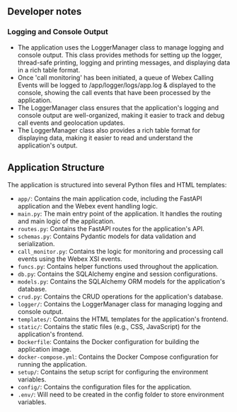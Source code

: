 
## Developer notes

### Logging and Console Output
* The application uses the LoggerManager class to manage logging and console output. This class provides methods for setting up the logger, thread-safe printing, logging and printing messages, and displaying data in a rich table format.
* Once 'call monitoring' has been initiated, a queue of Webex Calling Events will be logged to /app/logger/logs/app.log & displayed to the console, showing the call events that have been processed by the application.
* The LoggerManager class ensures that the application's logging and console output are well-organized, making it easier to track and debug call events and geolocation updates.
* The LoggerManager class also provides a rich table format for displaying data, making it easier to read and understand the application's output.


## Application Structure
The application is structured into several Python files and HTML templates:
- `app/`: Contains the main application code, including the FastAPI application and the Webex event handling logic.
- `main.py`: The main entry point of the application. It handles the routing and main logic of the application.
- `routes.py`: Contains the FastAPI routes for the application's API.
- `schemas.py`: Contains Pydantic models for data validation and serialization.
- `call_monitor.py`: Contains the logic for monitoring and processing call events using the Webex XSI events.
- `funcs.py`: Contains helper functions used throughout the application.
- `db.py`: Contains the SQLAlchemy engine and session configurations.
- `models.py`: Contains the SQLAlchemy ORM models for the application's database.
- `crud.py`: Contains the CRUD operations for the application's database.
- `logger/`: Contains the LoggerManager class for managing logging and console output.
- `templates/`: Contains the HTML templates for the application's frontend.
- `static/`: Contains the static files (e.g., CSS, JavaScript) for the application's frontend.
- `Dockerfile`: Contains the Docker configuration for building the application image.
- `docker-compose.yml`: Contains the Docker Compose configuration for running the application.
- `setup/`: Contains the setup script for configuring the environment variables.
- `config/`: Contains the configuration files for the application.
- `.env/`: Will need to be created in the config folder to store environment variables.